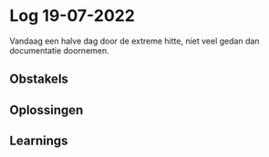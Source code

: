 # Log 19-07-2022
 
Vandaag een halve dag door de extreme hitte, niet veel gedan dan documentatie doornemen.

## Obstakels
 
## Oplossingen
 
## Learnings

